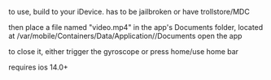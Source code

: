 to use, build to your iDevice. has to be jailbroken or have trollstore/MDC

then place a file named "video.mp4" in the app's Documents folder, located at /var/mobile/Containers/Data/Application//Documents open the app

to close it, either trigger the gyroscope or press home/use home bar

requires ios 14.0+
